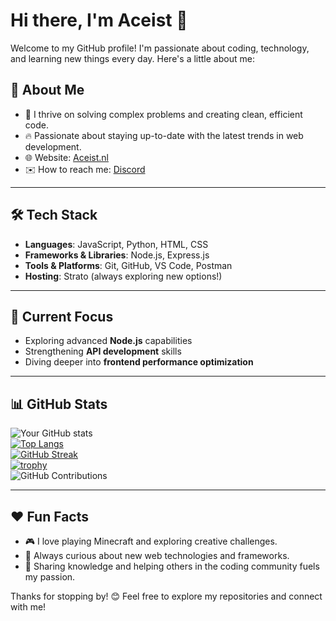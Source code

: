 # Hi there, I'm Aceist 👋

Welcome to my GitHub profile! I'm passionate about coding, technology, and learning new things every day. Here's a little about me:

## 🚀 About Me

- 💪 I thrive on solving complex problems and creating clean, efficient code.
- 🔥 Passionate about staying up-to-date with the latest trends in web development.
- 🌐 Website: [Aceist.nl](https://www.aceist.nl)
- ✉️ How to reach me: [Discord](https://www.discordapp.com/users/495254597749702656)

---

## 🛠️ Tech Stack

- **Languages**: JavaScript, Python, HTML, CSS
- **Frameworks & Libraries**: Node.js, Express.js
- **Tools & Platforms**: Git, GitHub, VS Code, Postman
- **Hosting**: Strato (always exploring new options!)

---

## 🔹 Current Focus

- Exploring advanced **Node.js** capabilities
- Strengthening **API development** skills
- Diving deeper into **frontend performance optimization**

---

## 📊 GitHub Stats

![Your GitHub stats](https://github-readme-stats.vercel.app/api?username=Aceistt&show_icons=true&theme=radical)  
[![Top Langs](https://github-readme-stats.vercel.app/api/top-langs/?username=Aceistt&layout=compact&theme=radical)](https://github.com/anuraghazra/github-readme-stats)  
[![GitHub Streak](https://github-readme-streak-stats.herokuapp.com/?user=Aceistt&theme=radical)](https://git.io/streak-stats)  
[![trophy](https://github-profile-trophy.vercel.app/?username=Aceistt&theme=onedark)](https://github.com/ryo-ma/github-profile-trophy)  
![GitHub Contributions](https://github-readme-activity-graph.cyclic.app/graph?username=Aceistt&theme=radical)  

---

## ❤️ Fun Facts

- 🎮 I love playing Minecraft and exploring creative challenges.
- 🤔 Always curious about new web technologies and frameworks.
- 💛 Sharing knowledge and helping others in the coding community fuels my passion.

Thanks for stopping by! 😊 Feel free to explore my repositories and connect with me!
